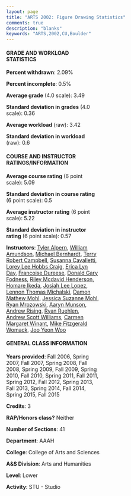 ```yaml
---
layout: page
title: "ARTS 2002: Figure Drawing Statistics"
comments: true
description: "blanks"
keywords: "ARTS,2002,CU,Boulder"
---
```

<head>
<script src="https://ajax.googleapis.com/ajax/libs/jquery/2.1.3/jquery.min.js"></script>
<script src="https://dl.dropboxusercontent.com/s/pc42nxpaw1ea4o9/highcharts.js?dl=0"></script>
<!-- <script src="../assets/js/highcharts.js"></script> -->
<style type="text/css">@font-face {
	font-family: "Bebas Neue";
	src: url(https://www.filehosting.org/file/details/544349/BebasNeue Regular.otf) format("opentype");
	}
	h1.Bebas { 
		font-family: "Bebas Neue", Verdana, Tahoma;
	}
</style>
</head>
<body>
	<div id="container" style="float: right; width: 45%; height: 88%; margin-left: 2.5%; margin-right: 2.5%;"></div>
	<script language="JavaScript">
		$(document).ready(function() {
		var chart = {type: 'column'};
		var title = {text: 'Grade Distribution'};
		var xAxis = {categories: ['A','B','C','D','F'],crosshair: true};
		var yAxis = {min: 0,title: {text: 'Percentage'}};
		var tooltip = {headerFormat: '<center><b><span style="font-size:20px">{point.key}</span></b></center>',
		               pointFormat: '<td style="padding:0"><b>{point.y:.1f}%</b></td>',
		               footerFormat: '</table>',shared: true,useHTML: true};
		var plotOptions = {column: {pointPadding: 0.0,borderWidth: 0}};  
		var credits = {enabled: false};var series= [{name: 'Percent',data: [63.23,29.08,5.45,0.86,1.39,]}];
		var json = {};
		json.chart = chart;
		json.title = title;
		json.tooltip = tooltip;
		json.xAxis = xAxis;
		json.yAxis = yAxis;  
		json.series = series;
		json.plotOptions = plotOptions;  
		json.credits = credits;
		$('#container').highcharts(json);
	});
	</script>
</body>
			   
#### GRADE AND WORKLOAD STATISTICS

**Percent withdrawn**: 2.09%

**Percent incomplete**: 0.5%

**Average grade** (4.0 scale): 3.49

**Standard deviation in grades** (4.0 scale): 0.36

**Average workload** (raw): 3.42

**Standard deviation in workload** (raw): 0.6

#### COURSE AND INSTRUCTOR RATINGS/INFORMATION

**Average course rating** (6 point scale): 5.09

**Standard deviation in course rating** (6 point scale): 0.5

**Average instructor rating** (6 point scale): 5.22

**Standard deviation in instructor rating** (6 point scale): 0.57

**Instructors**: <a href='../../instructors/Tyler_Alpern'>Tyler Alpern</a>, <a href='../../instructors/William_Amundson'>William Amundson</a>, <a href='../../instructors/Michael_Bernhardt'>Michael Bernhardt</a>, <a href='../../instructors/Terry_Robert_Campbell'>Terry Robert Campbell</a>, <a href='../../instructors/Susanna_Cavalletti'>Susanna Cavalletti</a>, <a href='../../instructors/Lorey_Lee_Hobbs_Craig'>Lorey Lee Hobbs Craig</a>, <a href='../../instructors/Erica_Lyn_Day'>Erica Lyn Day</a>, <a href='../../instructors/Francoise_Dureese'>Francoise Dureese</a>, <a href='../../instructors/Donald_Gary_Fodness'>Donald Gary Fodness</a>, <a href='../../instructors/Riley_Mcdavid_Henderson'>Riley Mcdavid Henderson</a>, <a href='../../instructors/Homare_Ikeda'>Homare Ikeda</a>, <a href='../../instructors/Josiah_Lee_Lopez'>Josiah Lee Lopez</a>, <a href='../../instructors/Lennon_Thomas_Michalski'>Lennon Thomas Michalski</a>, <a href='../../instructors/Damon_Mathew_Mohl'>Damon Mathew Mohl</a>, <a href='../../instructors/Jessica_Suzanne_Mohl'>Jessica Suzanne Mohl</a>, <a href='../../instructors/Ryan_Mrozowski'>Ryan Mrozowski</a>, <a href='../../instructors/Aaryn_Munson'>Aaryn Munson</a>, <a href='../../instructors/Andrew_Rising'>Andrew Rising</a>, <a href='../../instructors/Ryan_Ruehlen'>Ryan Ruehlen</a>, <a href='../../instructors/Andrew_Scott_Williams'>Andrew Scott Williams</a>, <a href='../../instructors/Carmen_Margaret_Winant'>Carmen Margaret Winant</a>, <a href='../../instructors/Mike_Fitzgerald_Womack'>Mike Fitzgerald Womack</a>, <a href='../../instructors/Joo_Yeon_Woo'>Joo Yeon Woo</a>

#### GENERAL CLASS INFORMATION

**Years provided**: Fall 2006, Spring 2007, Fall 2007, Spring 2008, Fall 2008, Spring 2009, Fall 2009, Spring 2010, Fall 2010, Spring 2011, Fall 2011, Spring 2012, Fall 2012, Spring 2013, Fall 2013, Spring 2014, Fall 2014, Spring 2015, Fall 2015

**Credits**: 3

**RAP/Honors class?** Neither

**Number of Sections**: 41

**Department**: AAAH

**College**: College of Arts and Sciences

**A&S Division**: Arts and Humanities

**Level**: Lower

**Activity**: STU - Studio
